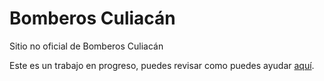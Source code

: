 # Bomberos Culiacán

Sitio no oficial de Bomberos Culiacán

Este es un trabajo en progreso, puedes revisar como puedes ayudar [aquí](https://github.com/Maqueteros/bomberosculiacan/issues/2).
